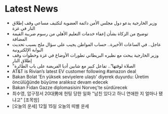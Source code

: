 # Latest News
-  وزير الخارجية يدعو دول مجلس الأمن دائمة العضوية لتكثيف مساعي وقف إطلاق النار في غزة
-  توضيح من الزكاة بشأن إعفاء خدمات التعليم الأهلي من رسوم ضريبة القيمة المضافة
-  عاجل.. في الساعات الأخيرة.. حساب المواطن يجيب على سؤال ملح بسبب تحديث البوابة الإلكترونية
-  وزير الخارجية يبحث مع نظيره البريطاني تطورات الأوضاع في غزة وخطوات وقف إطلاق النار
-  "الصلاة لوقتها".. تفاعل كبير مع شابين أديا الفريضة على باب الطائرة
-  AT&T is Rivian’s latest EV customer following #amazon deal
-  Bakan Bolat 'En yüksek seviyelere ulaştı' diyerek duyurdu: Üretim öncülüğünde büyüme aralıksız devam edecek
-  Bakan Fidan Gazze diplomasisini Norveç'te sürdürecek
-  최수영, 압구정서 20대男에 헌팅 당한 일화 "남친 있다고 하니 연애한 지 얼마나 됐냐고" [조목밤]
-  [오늘의 운세] 12월 15일 오늘의 띠별 운세
